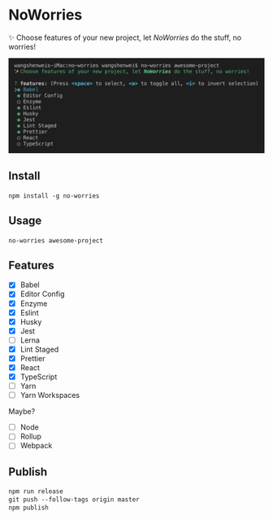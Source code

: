 # NoWorries

✨ Choose features of your new project, let _NoWorries_ do the stuff, no worries!

![](assets/screenshot.png)

## Install

```shell
npm install -g no-worries
```

## Usage

```shell
no-worries awesome-project
```

## Features

- [x] Babel
- [x] Editor Config
- [x] Enzyme
- [x] Eslint
- [x] Husky
- [x] Jest
- [ ] Lerna
- [x] Lint Staged
- [x] Prettier
- [x] React
- [x] TypeScript
- [ ] Yarn
- [ ] Yarn Workspaces

Maybe?

- [ ] Node
- [ ] Rollup
- [ ] Webpack

## Publish

```shell
npm run release
git push --follow-tags origin master
npm publish
```
